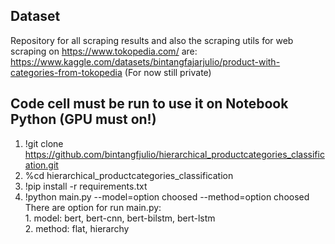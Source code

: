 ## Dataset
Repository for all scraping results and also the scraping utils for web scraping on https://www.tokopedia.com/ are:<br />https://www.kaggle.com/datasets/bintangfajarjulio/product-with-categories-from-tokopedia (For now still private)
## Code cell must be run to use it on Notebook Python (GPU must on!)
1. !git clone https://github.com/bintangfjulio/hierarchical_productcategories_classification.git
2. %cd hierarchical_productcategories_classification
3. !pip install -r requirements.txt
4. !python main.py --model=option choosed --method=option choosed
</br>There are option for run main.py:</br>1. model: bert, bert-cnn, bert-bilstm, bert-lstm</br>2. method: flat, hierarchy
